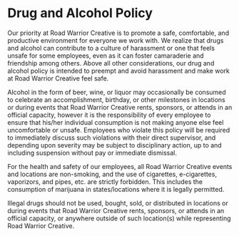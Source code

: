 # Drug and Alcohol Policy

Our priority at Road Warrior Creative is to promote a safe, comfortable, and productive environment for everyone we work with. We realize that drugs and alcohol can contribute to a culture of harassment or one that feels unsafe for some employees, even as it can foster camaraderie and friendship among others. Above all other considerations, our drug and alcohol policy is intended to preempt and avoid harassment and make work at Road Warrior Creative feel safe.

Alcohol in the form of beer, wine, or liquor may occasionally be consumed to celebrate an accomplishment, birthday, or other milestones in locations or during events that Road Warrior Creative rents, sponsors, or attends in an official capacity, however it is the responsibility of every employee to ensure that his/her individual consumption is not making anyone else feel uncomfortable or unsafe. Employees who violate this policy will be required to immediately discuss such violations with their direct supervisor, and depending upon severity may be subject to disciplinary action, up to and including suspension without pay or immediate dismissal.

For the health and safety of our employees, all Road Warrior Creative events and locations are non-smoking, and the use of cigarettes, e-cigarettes, vaporizors, and pipes, etc. are strictly forbidden.  This includes the consumption of marijuana in states/locations where it is legally permitted.

Illegal drugs should not be used, bought, sold, or distributed in locations or during events that Road Warrior Creative rents, sponsors, or attends in an official capacity, or anywhere outside of such location(s) while representing Road Warrior Creative.  
